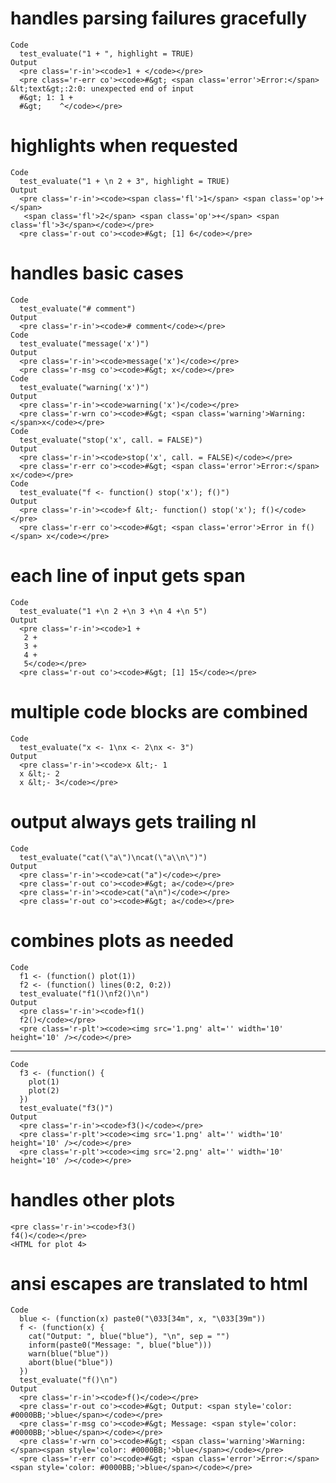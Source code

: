 # handles parsing failures gracefully

    Code
      test_evaluate("1 + ", highlight = TRUE)
    Output
      <pre class='r-in'><code>1 + </code></pre>
      <pre class='r-err co'><code>#&gt; <span class='error'>Error:</span> &lt;text&gt;:2:0: unexpected end of input
      #&gt; 1: 1 + 
      #&gt;    ^</code></pre>

# highlights when requested

    Code
      test_evaluate("1 + \n 2 + 3", highlight = TRUE)
    Output
      <pre class='r-in'><code><span class='fl'>1</span> <span class='op'>+</span> 
       <span class='fl'>2</span> <span class='op'>+</span> <span class='fl'>3</span></code></pre>
      <pre class='r-out co'><code>#&gt; [1] 6</code></pre>

# handles basic cases

    Code
      test_evaluate("# comment")
    Output
      <pre class='r-in'><code># comment</code></pre>
    Code
      test_evaluate("message('x')")
    Output
      <pre class='r-in'><code>message('x')</code></pre>
      <pre class='r-msg co'><code>#&gt; x</code></pre>
    Code
      test_evaluate("warning('x')")
    Output
      <pre class='r-in'><code>warning('x')</code></pre>
      <pre class='r-wrn co'><code>#&gt; <span class='warning'>Warning: </span>x</code></pre>
    Code
      test_evaluate("stop('x', call. = FALSE)")
    Output
      <pre class='r-in'><code>stop('x', call. = FALSE)</code></pre>
      <pre class='r-err co'><code>#&gt; <span class='error'>Error:</span> x</code></pre>
    Code
      test_evaluate("f <- function() stop('x'); f()")
    Output
      <pre class='r-in'><code>f &lt;- function() stop('x'); f()</code></pre>
      <pre class='r-err co'><code>#&gt; <span class='error'>Error in f()</span> x</code></pre>

# each line of input gets span

    Code
      test_evaluate("1 +\n 2 +\n 3 +\n 4 +\n 5")
    Output
      <pre class='r-in'><code>1 +
       2 +
       3 +
       4 +
       5</code></pre>
      <pre class='r-out co'><code>#&gt; [1] 15</code></pre>

# multiple code blocks are combined

    Code
      test_evaluate("x <- 1\nx <- 2\nx <- 3")
    Output
      <pre class='r-in'><code>x &lt;- 1
      x &lt;- 2
      x &lt;- 3</code></pre>

# output always gets trailing nl

    Code
      test_evaluate("cat(\"a\")\ncat(\"a\\n\")")
    Output
      <pre class='r-in'><code>cat("a")</code></pre>
      <pre class='r-out co'><code>#&gt; a</code></pre>
      <pre class='r-in'><code>cat("a\n")</code></pre>
      <pre class='r-out co'><code>#&gt; a</code></pre>

# combines plots as needed

    Code
      f1 <- (function() plot(1))
      f2 <- (function() lines(0:2, 0:2))
      test_evaluate("f1()\nf2()\n")
    Output
      <pre class='r-in'><code>f1()
      f2()</code></pre>
      <pre class='r-plt'><code><img src='1.png' alt='' width='10' height='10' /></code></pre>

---

    Code
      f3 <- (function() {
        plot(1)
        plot(2)
      })
      test_evaluate("f3()")
    Output
      <pre class='r-in'><code>f3()</code></pre>
      <pre class='r-plt'><code><img src='1.png' alt='' width='10' height='10' /></code></pre>
      <pre class='r-plt'><code><img src='2.png' alt='' width='10' height='10' /></code></pre>

# handles other plots

    <pre class='r-in'><code>f3()
    f4()</code></pre>
    <HTML for plot 4>

# ansi escapes are translated to html

    Code
      blue <- (function(x) paste0("\033[34m", x, "\033[39m"))
      f <- (function(x) {
        cat("Output: ", blue("blue"), "\n", sep = "")
        inform(paste0("Message: ", blue("blue")))
        warn(blue("blue"))
        abort(blue("blue"))
      })
      test_evaluate("f()\n")
    Output
      <pre class='r-in'><code>f()</code></pre>
      <pre class='r-out co'><code>#&gt; Output: <span style='color: #0000BB;'>blue</span></code></pre>
      <pre class='r-msg co'><code>#&gt; Message: <span style='color: #0000BB;'>blue</span></code></pre>
      <pre class='r-wrn co'><code>#&gt; <span class='warning'>Warning: </span><span style='color: #0000BB;'>blue</span></code></pre>
      <pre class='r-err co'><code>#&gt; <span class='error'>Error:</span> <span style='color: #0000BB;'>blue</span></code></pre>

